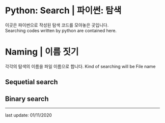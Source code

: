 # Python: Search | 파이썬: 탐색
이곳은 파이썬으로 작성된 탐색 코드를 모아놓은 곳입니다.  
Searching codes written by python are contained here.

# Naming | 이름 짓기
각각의 탐색의 이름을 파일 이름으로 합니다.
Kind of searching will be File name

## Sequetial search

## Binary search

- - -
last update: 01/11/2020
